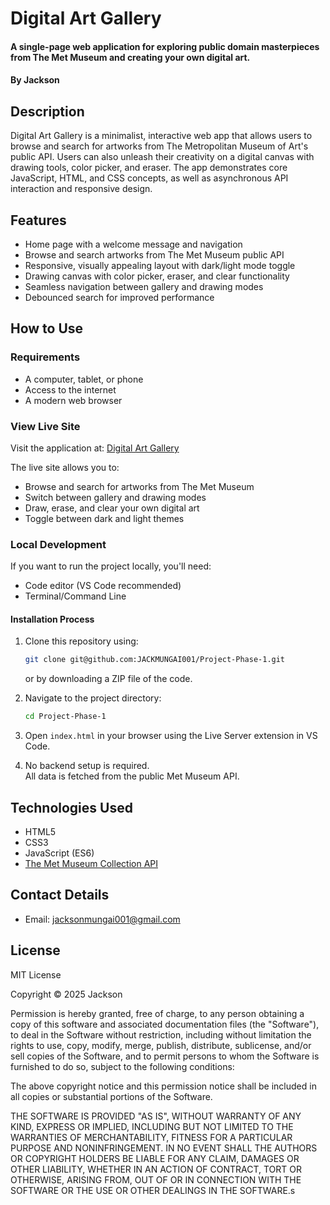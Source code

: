 # Digital Art Gallery

#### A single-page web application for exploring public domain masterpieces from The Met Museum and creating your own digital art.

#### By **Jackson**

## Description

Digital Art Gallery is a minimalist, interactive web app that allows users to browse and search for artworks from The Metropolitan Museum of Art's public API. Users can also unleash their creativity on a digital canvas with drawing tools, color picker, and eraser. The app demonstrates core JavaScript, HTML, and CSS concepts, as well as asynchronous API interaction and responsive design.

## Features

- Home page with a welcome message and navigation
- Browse and search artworks from The Met Museum public API
- Responsive, visually appealing layout with dark/light mode toggle
- Drawing canvas with color picker, eraser, and clear functionality
- Seamless navigation between gallery and drawing modes
- Debounced search for improved performance

## How to Use

### Requirements

- A computer, tablet, or phone
- Access to the internet
- A modern web browser

### View Live Site

Visit the application at: [Digital Art Gallery](https://jackmungai001.github.io/Project-Phase-1/)

The live site allows you to:

- Browse and search for artworks from The Met Museum
- Switch between gallery and drawing modes
- Draw, erase, and clear your own digital art
- Toggle between dark and light themes

### Local Development

If you want to run the project locally, you'll need:

- Code editor (VS Code recommended)
- Terminal/Command Line

#### Installation Process

1. Clone this repository using:

    ```bash
    git clone git@github.com:JACKMUNGAI001/Project-Phase-1.git
    ```

    or by downloading a ZIP file of the code.

2. Navigate to the project directory:

    ```bash
    cd Project-Phase-1
    ```

3. Open `index.html` in your browser using the Live Server extension in VS Code.

4. No backend setup is required.  
   All data is fetched from the public Met Museum API.

## Technologies Used

- HTML5
- CSS3
- JavaScript (ES6)
- [The Met Museum Collection API](https://metmuseum.github.io/)

## Contact Details

- Email: <jacksonmungai001@gmail.com>

## License

MIT License

Copyright &copy; 2025 Jackson

Permission is hereby granted, free of charge, to any person obtaining a copy of this software and associated documentation files (the "Software"), to deal in the Software without restriction, including without limitation the rights to use, copy, modify, merge, publish, distribute, sublicense, and/or sell copies of the Software, and to permit persons to whom the Software is furnished to do so, subject to the following conditions:

The above copyright notice and this permission notice shall be included in all copies or substantial portions of the Software.

THE SOFTWARE IS PROVIDED "AS IS", WITHOUT WARRANTY OF ANY KIND, EXPRESS OR IMPLIED, INCLUDING BUT NOT LIMITED TO THE WARRANTIES OF MERCHANTABILITY, FITNESS FOR A PARTICULAR PURPOSE AND NONINFRINGEMENT. IN NO EVENT SHALL THE AUTHORS OR COPYRIGHT HOLDERS BE LIABLE FOR ANY CLAIM, DAMAGES OR OTHER LIABILITY, WHETHER IN AN ACTION OF CONTRACT, TORT OR OTHERWISE, ARISING FROM, OUT OF OR IN CONNECTION WITH THE SOFTWARE OR THE USE OR OTHER DEALINGS IN THE SOFTWARE.s